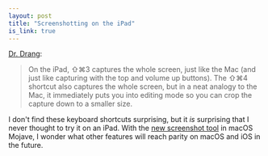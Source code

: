 ```yaml
---
layout: post
title: "Screenshotting on the iPad"
is_link: true
---
```




[Dr. Drang](https://leancrew.com/all-this/2018/11/screenshooting-on-the-ipad/):

> On the iPad, ⇧⌘3 captures the whole screen, just like the Mac (and just like capturing with the top and
> volume up buttons). The ⇧⌘4 shortcut also captures the whole screen, but in a neat analogy to the Mac,
> it immediately puts you into editing mode so you can crop the capture down to a smaller size.

I don't find these keyboard shortcuts surprising, but it *is* surprising that I never thought to try it on
an iPad. With the [new screenshot tool](https://9to5mac.com/2018/07/17/macos-mojave-how-to-use-new-screenshot-and-screencast-tools-without-grab/)
in macOS Mojave, I wonder what other features will reach parity on macOS and iOS in the future.